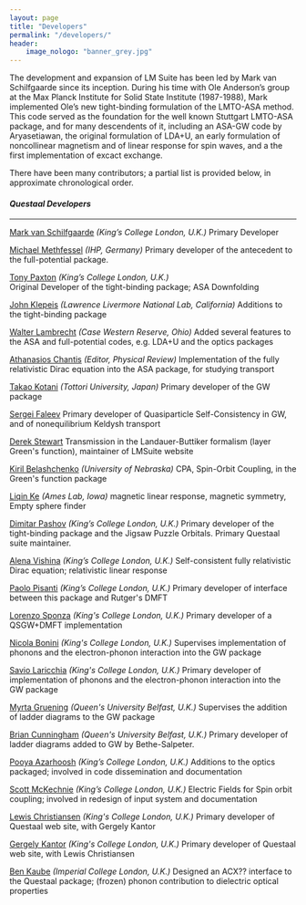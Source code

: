 ```yaml
---
layout: page
title: "Developers"
permalink: "/developers/"
header:
    image_nologo: "banner_grey.jpg"
---
```


The development and expansion of LM Suite has been led by Mark van
Schilfgaarde since its inception. During his time with Ole Anderson’s
group at the Max Planck Institute for Solid State Institute
(1987-1988), Mark implemented Ole’s new tight-binding formulation of
the LMTO-ASA method.  This code served as the foundation for the
well known Stuttgart LMTO-ASA package, and for many descendents of it,
including an ASA-GW code by Aryasetiawan, the original formulation of LDA+U, an
early formulation of noncollinear magnetism and of linear response for
spin waves, and a the first implementation of excact exchange.

There have been many contributors; a partial list is provided below, in approximate chronological order.

#### *Questaal Developers*
_________________________

[Mark van Schilfgaarde](http://www.kcl.ac.uk/nms/depts/physics/people/academicstaff/van-Schilfgaarde-.aspx) *(King’s College London, U.K.)*  Primary Developer

[Michael Methfessel](methfessel@ihp-microelectronics.com) *(IHP, Germany)* Primary developer of the antecedent to the full-potential package.

[Tony Paxton](http://www.kcl.ac.uk/nms/depts/physics/people/academicstaff/paxton.aspx) *(King’s College London, U.K.)*  
Original Developer of the tight-binding package; ASA Downfolding

[John Klepeis](https://pls.llnl.gov/people/staff-bios/physics/klepeis-j) *(Lawrence Livermore National Lab, California)* Additions to the tight-binding package

[Walter Lambrecht](http://physics.case.edu/faculty/walter-lambrecht/) *(Case Western Reserve, Ohio)* 
Added several features to the ASA and full-potential codes, e.g. LDA+U and the optics packages

[Athanasios Chantis](https://journals.aps.org/prb/staff) *(Editor, Physical Review)*
Implementation of the fully relativistic Dirac equation into the ASA package, for studying transport

[Takao Kotani](http://newton.damp.tottori-u.ac.jp/wiki/index.php/Tkotani) *(Tottori University, Japan)*  Primary developer of the GW package

[Sergei Faleev](gs01sfx@hotmail.com) Primary developer of Quasiparticle Self-Consistency in GW, and of nonequilibrium Keldysh transport

[Derek Stewart](das.nanofly@gmail.com) Transmission in the Landauer-Buttiker formalism (layer Green's function), maintainer of LMSuite website

[Kiril Belashchenko](http://physics.unl.edu/~kirillb/index.html) *(University of Nebraska)* CPA, Spin-Orbit Coupling, in the Green's function package

[Liqin Ke](https://www.ameslab.gov/users/liqinke) *(Ames Lab, Iowa)* magnetic linear response, magnetic symmetry, Empty sphere finder

[Dimitar Pashov](https://kclpure.kcl.ac.uk/portal/dimitar.pashov.html) *(King’s College London, U.K.)*
Primary developer of the tight-binding package and the Jigsaw Puzzle Orbitals.  Primary Questaal suite maintainer.

[Alena Vishina](alena.vishina@kcl.ac.uk) *(King’s College London, U.K.)*
Self-consistent fully relativistic Dirac equation; relativistic linear response

[Paolo Pisanti](p.pisanti13@gmail.com) *(King’s College London, U.K.)*
Primary developer of interface between this package and Rutger's DMFT

[Lorenzo Sponza](https://scholar.google.sk/citations?user=vtDqbNQAAAAJ&hl=en) *(King's College London, U.K.)*  Primary developer of a QSGW+DMFT implementation

[Nicola Bonini](www.kcl.ac.uk/nms/depts/physics/people/academicstaff/bonini.aspx) *(King's College London, U.K.)*  Supervises implementation of phonons and the electron-phonon interaction into the GW package

[Savio Laricchia](savio.laricchia@gmail.com) *(King's College London, U.K.)*
Primary developer of implementation of phonons and the electron-phonon interaction into the GW package

[Myrta Gruening](titus.phy.qub.ac.uk/members/myrta/) *(Queen's University Belfast, U.K.)*
Supervises the addition of ladder diagrams to the GW package

[Brian Cunningham](b.cunningham@qub.ac.uk) *(Queen's University Belfast, U.K.)* Primary developer of ladder diagrams added to GW by Bethe-Salpeter.

[Pooya Azarhoosh](pooya.azarhoosh@kcl.ac.uk) *(King’s College London, U.K.)* Additions to the optics packaged; involved in code dissemination and documentation

[Scott McKechnie](scott.mckechnie@kcl.ac.uk) *(King’s College London, U.K.)* Electric Fields for Spin orbit coupling; involved in redesign of input system and documentation

[Lewis Christiansen](lewis.christiansen@kcl.ac.uk) *(King's College London, U.K.)*
Primary developer of Questaal web site, with Gergely Kantor

[Gergely Kantor](gergely.kantor@kcl.ac.uk) *(King's College London, U.K.)*
Primary developer of Questaal web site, with Lewis Christiansen

[Ben Kaube](BENJAMIN.KAUBE08@imperial.ac.uk) *(Imperial College London, U.K.)* 
Designed an ACX?? interface to the Questaal package; (frozen) phonon contribution to dielectric optical properties

